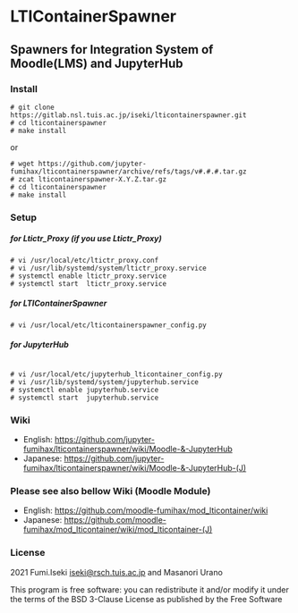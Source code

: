 # LTIContainerSpawner

## Spawners for Integration System of Moodle(LMS) and JupyterHub

### Install
```
# git clone https://gitlab.nsl.tuis.ac.jp/iseki/lticontainerspawner.git
# cd lticontainerspawner
# make install
```
or
```
# wget https://github.com/jupyter-fumihax/lticontainerspawner/archive/refs/tags/v#.#.#.tar.gz
# zcat lticontainerspawner-X.Y.Z.tar.gz
# cd lticontainerspawner
# make install
```

### Setup
##### for Ltictr_Proxy (if you use Ltictr_Proxy)
```
# vi /usr/local/etc/ltictr_proxy.conf
# vi /usr/lib/systemd/system/ltictr_proxy.service
# systemctl enable ltictr_proxy.service
# systemctl start  ltictr_proxy.service
```
##### for LTIContainerSpawner
```
# vi /usr/local/etc/lticontainerspawner_config.py
```

##### for JupyterHub 
``` 

# vi /usr/local/etc/jupyterhub_lticontainer_config.py
# vi /usr/lib/systemd/system/jupyterhub.service
# systemctl enable jupyterhub.service
# systemctl start  jupyterhub.service
```


### Wiki
- English:  https://github.com/jupyter-fumihax/lticontainerspawner/wiki/Moodle-&-JupyterHub
- Japanese: https://github.com/jupyter-fumihax/lticontainerspawner/wiki/Moodle-&-JupyterHub-(J)

### Please see also bellow Wiki (Moodle Module)
- English:  https://github.com/moodle-fumihax/mod_lticontainer/wiki
- Japanese: https://github.com/moodle-fumihax/mod_lticontainer/wiki/mod_lticontainer-(J)

### License

2021 Fumi.Iseki <iseki@rsch.tuis.ac.jp> and Masanori Urano 

This program is free software: you can redistribute it and/or modify it under
the terms of the BSD 3-Clause License as published by the Free Software
